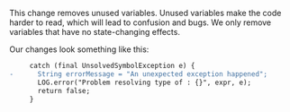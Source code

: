 This change removes unused variables. Unused variables make the code harder to read, which will lead to confusion and bugs. We only remove variables that have no state-changing effects.

Our changes look something like this:

```diff
     catch (final UnsolvedSymbolException e) {
-      String errorMessage = "An unexpected exception happened";
       LOG.error("Problem resolving type of : {}", expr, e);
       return false;
     }
```
